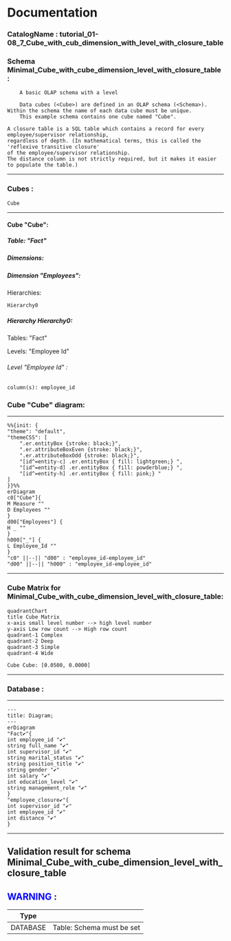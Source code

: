 # Documentation
### CatalogName : tutorial_01-08_7_Cube_with_cub_dimension_with_level_with_closure_table
### Schema Minimal_Cube_with_cube_dimension_level_with_closure_table : 

    
		A basic OLAP schema with a level

		Data cubes (<Cube>) are defined in an OLAP schema (<Schema>). Within the schema the name of each data cube must be unique.
		This example schema contains one cube named "Cube".

    A closure table is a SQL table which contains a record for every employee/supervisor relationship,
    regardless of depth. (In mathematical terms, this is called the 'reflexive transitive closure'
    of the employee/supervisor relationship.
    The distance column is not strictly required, but it makes it easier to populate the table.)

		
  
---
### Cubes :

    Cube

---
#### Cube "Cube":

    

##### Table: "Fact"

##### Dimensions:
##### Dimension "Employees":

Hierarchies:

    Hierarchy0

##### Hierarchy Hierarchy0:

Tables: "Fact"

Levels: "Employee Id"

###### Level "Employee Id" :

    column(s): employee_id

### Cube "Cube" diagram:

---

```mermaid
%%{init: {
"theme": "default",
"themeCSS": [
    ".er.entityBox {stroke: black;}",
    ".er.attributeBoxEven {stroke: black;}",
    ".er.attributeBoxOdd {stroke: black;}",
    "[id^=entity-c] .er.entityBox { fill: lightgreen;} ",
    "[id^=entity-d] .er.entityBox { fill: powderblue;} ",
    "[id^=entity-h] .er.entityBox { fill: pink;} "
]
}}%%
erDiagram
c0["Cube"]{
M Measure ""
D Employees ""
}
d00["Employees"] {
H _ ""
}
h000["_"] {
L Employee_Id ""
}
"c0" ||--|| "d00" : "employee_id-employee_id"
"d00" ||--|| "h000" : "employee_id-employee_id"
```
---
### Cube Matrix for Minimal_Cube_with_cube_dimension_level_with_closure_table:
```mermaid
quadrantChart
title Cube Matrix
x-axis small level number --> high level number
y-axis Low row count --> High row count
quadrant-1 Complex
quadrant-2 Deep
quadrant-3 Simple
quadrant-4 Wide

Cube Cube: [0.0500, 0.0000]
```
---
### Database :
---
```mermaid
---
title: Diagram;
---
erDiagram
"Fact✔"{
int employee_id "✔"
string full_name "✔"
int supervisor_id "✔"
string marital_status "✔"
string position_title "✔"
string gender "✔"
int salary "✔"
int education_level "✔"
string management_role "✔"
}
"employee_closure✔"{
int supervisor_id "✔"
int employee_id "✔"
int distance "✔"
}

```
---
## Validation result for schema Minimal_Cube_with_cube_dimension_level_with_closure_table
## <span style='color: blue;'>WARNING</span> : 
|Type|   |
|----|---|
|DATABASE|Table: Schema must be set|
